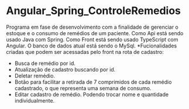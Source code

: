 # Angular_Spring_ControleRemedios
Programa em fase de desenvolvimento com a finalidade de gerenciar o estoque e o consumo de remédios de um paciente.
Como Api está sendo usado Java com Spring.
Como Front está sendo usado TypeScript com Angular.
O banco de dados atual está sendo o MySql.
*Fucionalidades criadas que podem ser acessadas pelo front na rota de cadastro:
  - Busca de remédio por id.
  - Atualização de cadastro buscando por id.
  - Deletar remédio.
  - Botão para facilitar a retirada de 7 comprimidos de cada remédio cadastrado, o que representa uma semana de consumo.
  - Editar cadastro de remédio. Podendo trocar nome e quantidade individualmente.
